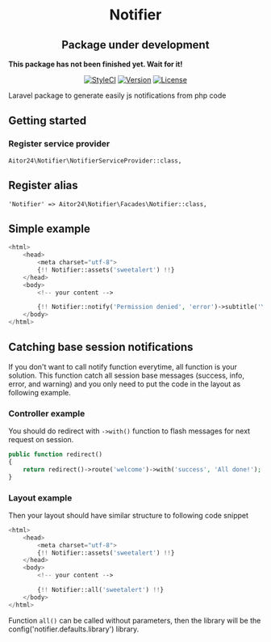 <h1 align="center">Notifier</h1>

<h2 align="center">Package under development</h2>

<b>This package has not been finished yet. Wait for it!</b>

<p align="center">
    <a href="https://styleci.io/repos/97416845"><img src="https://styleci.io/repos/97416845/shield?style=flat&branch=master" alt="StyleCI"></a>
    <a href="https://github.com/24aitor/Notifier/releases"><img src="https://poser.pugx.org/aitor24/notifier/v/stable.svg" alt="Version"></a>
    <a href="https://raw.githubusercontent.com/24aitor/Notifier/master/LICENSE"><img src="https://poser.pugx.org/aitor24/notifier/license.svg" alt="License"></a>
</p>

Laravel package to generate easily js notifications from php code

## Getting started

### Register service provider

```
Aitor24\Notifier\NotifierServiceProvider::class,
```

## Register alias

```
'Notifier' => Aitor24\Notifier\Facades\Notifier::class,
```


## Simple example

```php
<html>
    <head>
        <meta charset="utf-8">
        {!! Notifier::assets('sweetalert') !!}
    </head>
    <body>
        <!-- your content -->

        {!! Notifier::notify('Permission denied', 'error')->subtitle('You have not access to this site!') !!}
    </body>
</html>
```

## Catching base session notifications

If you don't want to call notify function everytime, all function is your solution. This function catch all session base messages (success, info, error, and warning) and you only need to put the code in the layout as following example.

### Controller example

You should do redirect with ``->with()`` function to flash messages for next request on session.

```php
public function redirect()
{
    return redirect()->route('welcome')->with('success', 'All done!');
}
```

### Layout example

Then your layout should have similar structure to following code snippet

```php
<html>
    <head>
        <meta charset="utf-8">
        {!! Notifier::assets('sweetalert') !!}
    </head>
    <body>
        <!-- your content -->

        {!! Notifier::all('sweetalert') !!}
    </body>
</html>
```

Function ``all()`` can be called without parameters, then the library will be the config('notifier.defaults.library') library.
